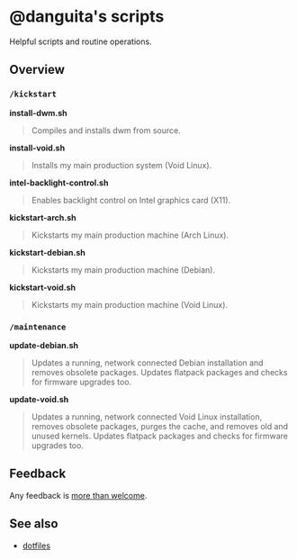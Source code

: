 # @danguita's scripts

Helpful scripts and routine operations.

## Overview

### `/kickstart`

**install-dwm.sh**

> Compiles and installs dwm from source.

**install-void.sh**

> Installs my main production system (Void Linux).

**intel-backlight-control.sh**

> Enables backlight control on Intel graphics card (X11).

**kickstart-arch.sh**

> Kickstarts my main production machine (Arch Linux).

**kickstart-debian.sh**

> Kickstarts my main production machine (Debian).

**kickstart-void.sh**

> Kickstarts my main production machine (Void Linux).

### `/maintenance`

**update-debian.sh**

> Updates a running, network connected Debian installation and removes
> obsolete packages. Updates flatpack packages and checks for firmware
> upgrades too.

**update-void.sh**

> Updates a running, network connected Void Linux installation, removes
> obsolete packages, purges the cache, and removes old and unused
> kernels. Updates flatpack packages and checks for firmware upgrades
> too.

## Feedback

Any feedback is [more than welcome](https://github.com/danguita/scripts/issues).

## See also

- [dotfiles](http://github.com/danguita/dotfiles)
